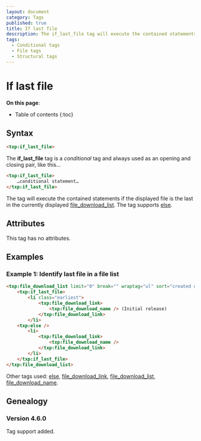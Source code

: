 ```yaml
---
layout: document
category: Tags
published: true
title: If last file
description: The if_last_file tag will execute the contained statements if the displayed file is the last in the currently displayed file download list.
tags:
  - Conditional tags
  - File tags
  - Structural tags
---
```


# If last file

**On this page**:

* Table of contents
{:toc}

## Syntax

~~~ html
<txp:if_last_file>
~~~

The **if_last_file** tag is a *conditional* tag and always used as an opening and closing pair, like this…

~~~ html
<txp:if_last_file>
    …conditional statement…
</txp:if_last_file>
~~~

The tag will execute the contained statements if the displayed file is the last in the currently displayed [file_download_list](/tags/file_download_list). The tag supports [else](/tags/else).

## Attributes

This tag has no attributes.

## Examples

### Example 1: Identify last file in a file list

~~~ html
<txp:file_download_list limit="0" break="" wraptag="ul" sort="created desc">
    <txp:if_last_file>
        <li class="earliest">
            <txp:file_download_link>
                <txp:file_download_name /> (Initial release)
            </txp:file_download_link>
        </li>
    <txp:else />
        <li>
            <txp:file_download_link>
                <txp:file_download_name />
            </txp:file_download_link>
        </li>
    </txp:if_last_file>
</txp:file_download_list>
~~~

Other tags used: [else](/tags/else), [file_download_link](/tags/file_download_link), [file_download_list](/tags/file_download_list), [file_download_name](/tags/file_download_name).

## Genealogy

### Version 4.6.0

Tag support added.
